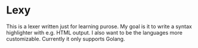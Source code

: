 # Lexy
This is a lexer written just for learning purose. My goal is it to write a syntax highlighter with e.g. HTML output. I also want to be the languages more customizable. Currently it only supports Golang.